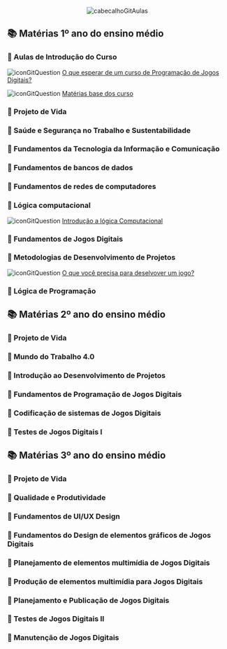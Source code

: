 <div align="center">

![cabecalhoGitAulas](https://github.com/user-attachments/assets/2adf0a8f-5906-4d5b-909a-4cfea1855c27)

</div>

## 📚 Matérias 1º ano do ensino médio

### 📖 Aulas de Introdução do Curso

  ![iconGitQuestion](https://github.com/user-attachments/assets/9f73cbfb-97a3-4655-80bb-8e923ebde72e) [O que esperar de um curso de Programação de Jogos Digitais?](https://github.com/brunamota/ProgramacaoDeJogosDigitais/blob/main/Slides/O%20que%20esperar%20de%20um%20curso%20de%20Programa%C3%A7%C3%A3o%20de%20Jogos%20Digitais.pdf)

  ![iconGitQuestion](https://github.com/user-attachments/assets/9f73cbfb-97a3-4655-80bb-8e923ebde72e) [Matérias base dos curso](https://github.com/brunamota/ProgramacaoDeJogosDigitais/blob/main/Slides/Mat%C3%A9rias%20bases%20do%20curso.pdf)

### 📖 Projeto de Vida

### 📖 Saúde e Segurança no Trabalho e Sustentabilidade

### 📖 Fundamentos da Tecnologia da Informação e Comunicação

### 📖 Fundamentos de bancos de dados

### 📖 Fundamentos de redes de computadores

### 📖 Lógica computacional

  ![iconGitQuestion](https://github.com/user-attachments/assets/9f73cbfb-97a3-4655-80bb-8e923ebde72e) [Introdução a lógica Computacional](https://github.com/brunamota/ProgramacaoDeJogosDigitais/blob/main/Slides/Aula%20Introdu%C3%A7%C3%A3o%20a%20l%C3%B3gica%20Computacional.pdf)

### 📖 Fundamentos de Jogos Digitais

### 📖 Metodologias de Desenvolvimento de Projetos

  ![iconGitQuestion](https://github.com/user-attachments/assets/9f73cbfb-97a3-4655-80bb-8e923ebde72e) [O que você precisa para deselvover um jogo?](https://github.com/brunamota/ProgramacaoDeJogosDigitais/blob/main/Slides/O%20que%20voc%C3%AA%20precisa%20para%20deselvover%20um%20jogo.pdf)

### 📖 Lógica de Programação

## 📚 Matérias 2º ano do ensino médio

### 📖 Projeto de Vida

### 📖 Mundo do Trabalho 4.0

### 📖 Introdução ao Desenvolvimento de Projetos

### 📖 Fundamentos de Programação de Jogos Digitais 

### 📖 Codificação de sistemas de Jogos Digitais

### 📖 Testes de Jogos Digitais I

## 📚 Matérias 3º ano do ensino médio

### 📖 Projeto de Vida

### 📖 Qualidade e Produtividade

### 📖 Fundamentos de UI/UX Design

### 📖 Fundamentos do Design de elementos gráficos de Jogos Digitais

### 📖 Planejamento de elementos multimídia de Jogos Digitais

### 📖 Produção de elementos multimídia para Jogos Digitais

### 📖 Planejamento e Publicação de Jogos Digitais

### 📖 Testes de Jogos Digitais II

### 📖 Manutenção de Jogos Digitais
